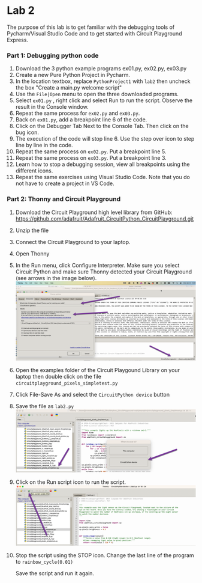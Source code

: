 # Lab 2

The purpose of this lab is to get familiar with the debugging tools of Pycharm/Visual Studio Code and to get started with Circuit Playground Express.

### Part 1: Debugging python code

1. Download the 3 python example programs ex01.py, ex02.py, ex03.py
2. Create a new Pure Python Project in Pycharm.
3. In the location textbox, replace `PythonProject1` with `lab2` then uncheck the box "Create a main.py welcome script"
4. Use the `File|Open` menu to open the three downloaded programs.
5. Select `ex01.py` , right click and select Run to run the script. Observe the result in the Console window.
6. Repeat the same process for `ex02.py` and `ex03.py`.
7. Back on `ex01.py`, add a breakpoint line 6 of the code.
8. Click on the Debugger Tab Next to the Console Tab. Then click on the bug icon.
9. The execution of the code will stop line 6. Use the step over icon to step line by line in the code.
10. Repeat the same process on `ex02.py`. Put a breakpoint line 5.
11. Repeat the same process on `ex03.py`. Put a breakpoint line 3.
12. Learn how to stop a debugging session, view all breakpoints using the different icons.
13. Repeat the same exercises using Visual Studio Code. Note that you do not have to create a project in VS Code.

### Part 2: Thonny and Circuit Playground 

1. Download the Circuit Playground high level library from GitHub: https://github.com/adafruit/Adafruit_CircuitPython_CircuitPlayground.git

2. Unzip the file

3. Connect the Circuit Playground to your laptop.

4. Open Thonny

5. In the Run menu, click Configure Interpreter. Make sure you select Circuit Python and make sure Thonny detected your Circuit Playground (see arrows in the image below). ![](Lab2.png)

6. Open the examples folder of the Circuit Playgound Library on your laptop then double click on the file `circuitplayground_pixels_simpletest.py`

7. Click File-Save As and select the `CircuitPython device` button

8. Save the file as `lab2.py`
   ![Lab2-1](Lab2-1.png)

9. Click on the Run script icon to run the script.
   ![Lab2-2](Lab2-2.png)

10. Stop the script using the STOP icon. Change the last line of the program to
    `rainbow_cycle(0.01)`

    Save the script and run it again. 
